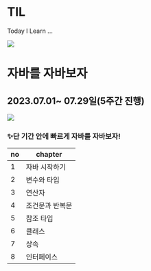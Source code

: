 # TIL
Today I Learn ...

<a href="https://velog.io/@luckyzanie777">
<img src="https://img.shields.io/badge/Velog-20C997?style=flat-square&logo=velog&logoColor=white"/></a>

# 자바를 자바보자
## 2023.07.01~ 07.29일(5주간 진행)
<img src="https://img.shields.io/badge/java-007396?style=flat-square&logo=java&logoColor=white"/>

### ✨단 기간 안에 빠르게 자바를 자바보자!


| no | chapter |  
|---|---|
|1| 자바 시작하기
|2| 변수와 타입
|3| 연산자
|4| 조건문과 반복문
|5| 참조 타입
|6| 클래스
|7| 상속
|8| 인터페이스
